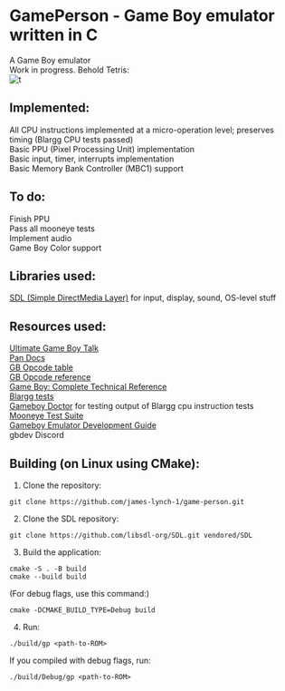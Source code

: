 # GamePerson - Game Boy emulator written in C
A Game Boy emulator  
Work in progress. Behold Tetris:  
![t](https://github.com/user-attachments/assets/1c979e19-da24-4b79-b3cd-824bd1abce01)

## Implemented:
All CPU instructions implemented at a micro-operation level; preserves timing (Blargg CPU tests passed)  
Basic PPU (Pixel Processing Unit) implementation  
Basic input, timer, interrupts implementation  
Basic Memory Bank Controller (MBC1) support  
## To do:
Finish PPU  
Pass all mooneye tests  
Implement audio  
Game Boy Color support  
## Libraries used:
[SDL (Simple DirectMedia Layer)](https://github.com/libsdl-org/SDL) for input, display, sound, OS-level stuff  
## Resources used:
[Ultimate Game Boy Talk](https://youtu.be/HyzD8pNlpwI)  
[Pan Docs](https://gbdev.io/pandocs)  
[GB Opcode table](https://gbdev.io/gb-opcodes/optables)  
[GB Opcode reference](https://rgbds.gbdev.io/docs/v0.9.3/gbz80.7)  
[Game Boy: Complete Technical Reference](https://gekkio.fi/files/gb-docs/gbctr.pdf)  
[Blargg tests](https://gbdev.gg8.se/files/roms/blargg-gb-tests/)  
[Gameboy Doctor](https://github.com/robert/gameboy-doctor) for testing output of Blargg cpu instruction tests  
[Mooneye Test Suite](https://github.com/Gekkio/mooneye-test-suite)  
[Gameboy Emulator Development Guide](https://github.com/Hacktix/GBEDG)  
gbdev Discord  
## Building (on Linux using CMake):
1. Clone the repository:  
```
git clone https://github.com/james-lynch-1/game-person.git
```
2. Clone the SDL repository:  
```
git clone https://github.com/libsdl-org/SDL.git vendored/SDL
```
3. Build the application:
```
cmake -S . -B build  
cmake --build build
```
(For debug flags, use this command:)
```
cmake -DCMAKE_BUILD_TYPE=Debug build
```
4. Run:
```
./build/gp <path-to-ROM>
```
If you compiled with debug flags, run:
```
./build/Debug/gp <path-to-ROM>
```
